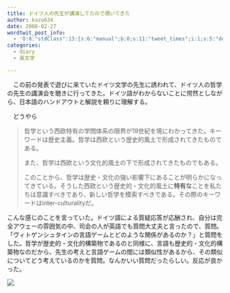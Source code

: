 ```yaml
---
title: ドイツ人の先生が講演してたので覗いてきた
author: kazu634
date: 2008-02-27
wordtwit_post_info:
  - 'O:8:"stdClass":13:{s:6:"manual";b:0;s:11:"tweet_times";i:1;s:5:"delay";i:0;s:7:"enabled";i:1;s:10:"separation";s:2:"60";s:7:"version";s:3:"3.7";s:14:"tweet_template";b:0;s:6:"status";i:2;s:6:"result";a:0:{}s:13:"tweet_counter";i:2;s:13:"tweet_log_ids";a:1:{i:0;i:3777;}s:9:"hash_tags";a:0:{}s:8:"accounts";a:1:{i:0;s:7:"kazu634";}}'
categories:
  - diary
  - 英文学

---
```

<div class="section">
<p>
    　この前の発表で遊びに来ていたドイツ文学の先生に誘われて、ドイツ人の哲学の先生の講演会を聴きに行ってきた。ドイツ語がわからないことに愕然としながら、日本語のハンドアウトと解説を頼りに理解する。
</p>
  
<p>
    　どうやら
</p>
  
<blockquote>
<p>
      哲学という西欧特有の学問体系の限界が19世紀を境にわかってきた。キーワードは歴史主義。哲学は西欧という歴史的風土で形成されてきたものである。
</p>
    
<p>
      また、哲学は西欧という文化的風土の下で形成されてきたものでもある。
</p>
    
<p>
      このことから、哲学は歴史・文化の強い影響下にあることが明らかになってきている。そうした西欧という歴史的・文化的風土に<b>特有な</b>ことを私たちは意識すべきであり、新しい哲学を模索すべきである。その際のキーワードはinter-culturalityだ。
</p>
</blockquote>
  
<p>
    こんな感じのことを言っていた。ドイツ語による質疑応答が応酬され、自分は完全アウェーの雰囲気の中、司会の人が英語でも質問大丈夫と言ったので、質問。「ヴィトゲンシュタインの言語ゲームとどのような関係があるのか？」と質問をした。哲学が歴史的・文化的構築物であるのと同様に、言語も歴史的・文化的構築物なのだから、先生の考えと言語ゲームの間には類似性があるから、その類似についてどう考えているのかを質問。なんかいい質問だったらしい。反応が良かった。
</p>
  
<p>
<center>
</center>
</p>
  
<p>
<a href="http://flickr.com/photos/juanrayos/420087810/" onclick="__gaTracker('send', 'event', 'outbound-article', 'http://flickr.com/photos/juanrayos/420087810/', '');" title="MoleskineB 15"><img src="http://farm1.static.flickr.com/150/420087810_08a417fb0c_m.jpg" /></a>
</p></p>
</div>
